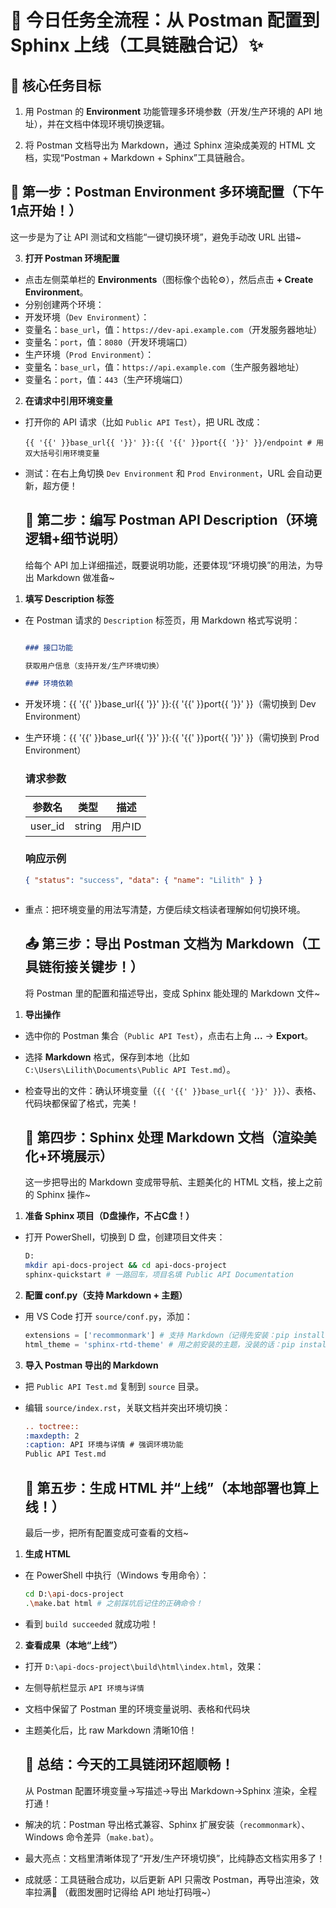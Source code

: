 # 📝 今日任务全流程：从 Postman 配置到 Sphinx 上线（工具链融合记）✨

## 🎯 核心任务目标

1. 用 Postman 的 **Environment** 功能管理多环境参数（开发/生产环境的 API 地址），并在文档中体现环境切换逻辑。
  
2. 将 Postman 文档导出为 Markdown，通过 Sphinx 渲染成美观的 HTML 文档，实现“Postman + Markdown + Sphinx”工具链融合。
  
  ## 🔧 第一步：Postman Environment 多环境配置（下午1点开始！）
  
  这一步是为了让 API 测试和文档能“一键切换环境”，避免手动改 URL 出错~
  
3. **打开 Postman 环境配置**
  

- 点击左侧菜单栏的 **Environments**（图标像个齿轮⚙️），然后点击 **+ Create Environment**。
- 分别创建两个环境：
- 开发环境（`Dev Environment`）：
- 变量名：`base_url`，值：`https://dev-api.example.com`（开发服务器地址）
- 变量名：`port`，值：`8080`（开发环境端口）
- 生产环境（`Prod Environment`）：
- 变量名：`base_url`，值：`https://api.example.com`（生产服务器地址）
- 变量名：`port`，值：`443`（生产环境端口）

2. **在请求中引用环境变量**

- 打开你的 API 请求（比如 `Public API Test`），把 URL 改成：
  
  ```
  {{ '{{' }}base_url{{ '}}' }}:{{ '{{' }}port{{ '}}' }}/endpoint # 用双大括号引用环境变量 
  ```
  
- 测试：在右上角切换 `Dev Environment` 和 `Prod Environment`，URL 会自动更新，超方便！
  
  ## 📝 第二步：编写 Postman API Description（环境逻辑+细节说明）
  
  给每个 API 加上详细描述，既要说明功能，还要体现“环境切换”的用法，为导出 Markdown 做准备~
  

1. **填写 Description 标签**

- 在 Postman 请求的 `Description` 标签页，用 Markdown 格式写说明： 
  ```markdown
  
  ### 接口功能
  
  获取用户信息（支持开发/生产环境切换）
  
  ### 环境依赖
  
- 开发环境：{{ '{{' }}base_url{{ '}}' }}:{{ '{{' }}port{{ '}}' }}（需切换到 Dev Environment）
  
- 生产环境：{{ '{{' }}base_url{{ '}}' }}:{{ '{{' }}port{{ '}}' }}（需切换到 Prod Environment）
  
  ### 请求参数
  
  | 参数名 | 类型  | 描述  |
  | --- | --- | --- |
  | user_id | string | 用户ID |
  
  ### 响应示例
  
  ```json
  { "status": "success", "data": { "name": "Lilith" } } 
  ```
  
  ```
  
- 重点：把环境变量的用法写清楚，方便后续文档读者理解如何切换环境。
  
  ## 📤 第三步：导出 Postman 文档为 Markdown（工具链衔接关键步！）
  
  将 Postman 里的配置和描述导出，变成 Sphinx 能处理的 Markdown 文件~
  

1. **导出操作**

- 选中你的 Postman 集合（`Public API Test`），点击右上角 **...** → **Export**。
  
- 选择 **Markdown** 格式，保存到本地（比如 `C:\Users\Lilith\Documents\Public API Test.md`）。
  
- 检查导出的文件：确认环境变量（`{{ '{{' }}base_url{{ '}}' }}`）、表格、代码块都保留了格式，完美！
  
  ## 🔨 第四步：Sphinx 处理 Markdown 文档（渲染美化+环境展示）
  
  这一步把导出的 Markdown 变成带导航、主题美化的 HTML 文档，接上之前的 Sphinx 操作~
  

1. **准备 Sphinx 项目（D盘操作，不占C盘！）**

- 打开 PowerShell，切换到 D 盘，创建项目文件夹：
  
  ```bash
  D: 
  mkdir api-docs-project && cd api-docs-project 
  sphinx-quickstart # 一路回车，项目名填 Public API Documentation 
  ```
  

2. **配置 conf.py（支持 Markdown + 主题）**

- 用 VS Code 打开 `source/conf.py`，添加：
  
  ```python
  extensions = ['recommonmark'] # 支持 Markdown（记得先安装：pip install recommonmark） 
  html_theme = 'sphinx-rtd-theme' # 用之前安装的主题，没装的话：pip install sphinx-rtd-theme 
  ```
  

3. **导入 Postman 导出的 Markdown**

- 把 `Public API Test.md` 复制到 `source` 目录。
  
- 编辑 `source/index.rst`，关联文档并突出环境切换：
  
  ```rst
  .. toctree:: 
  :maxdepth: 2 
  :caption: API 环境与详情 # 强调环境功能 
  Public API Test.md 
  ```
  
  ## 🚀 第五步：生成 HTML 并“上线”（本地部署也算上线！）
  
  最后一步，把所有配置变成可查看的文档~
  

1. **生成 HTML**

- 在 PowerShell 中执行（Windows 专用命令）：
  
  ```bash
  cd D:\api-docs-project 
  .\make.bat html # 之前踩坑后记住的正确命令！ 
  ```
  
- 看到 `build succeeded` 就成功啦！
  

2. **查看成果（本地“上线”）**

- 打开 `D:\api-docs-project\build\html\index.html`，效果：
  
- 左侧导航栏显示 `API 环境与详情`
  
- 文档中保留了 Postman 里的环境变量说明、表格和代码块
  
- 主题美化后，比 raw Markdown 清晰10倍！
  
  ## 🎊 总结：今天的工具链闭环超顺畅！
  
  从 Postman 配置环境变量→写描述→导出 Markdown→Sphinx 渲染，全程打通！
  
- 解决的坑：Postman 导出格式兼容、Sphinx 扩展安装（`recommonmark`）、Windows 命令差异（`make.bat`）。
  
- 最大亮点：文档里清晰体现了“开发/生产环境切换”，比纯静态文档实用多了！
  
- 成就感：工具链融合成功，以后更新 API 只需改 Postman，再导出渲染，效率拉满💯 
  （截图发圈时记得给 API 地址打码哦~）
